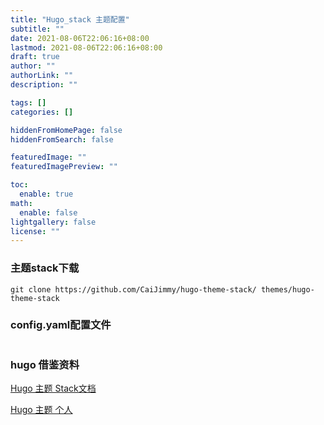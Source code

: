 ```yaml
---
title: "Hugo_stack 主题配置"
subtitle: ""
date: 2021-08-06T22:06:16+08:00
lastmod: 2021-08-06T22:06:16+08:00
draft: true
author: ""
authorLink: ""
description: ""

tags: []
categories: []

hiddenFromHomePage: false
hiddenFromSearch: false

featuredImage: ""
featuredImagePreview: ""

toc:
  enable: true
math:
  enable: false
lightgallery: false
license: ""
---
```

### 主题stack下载
```
git clone https://github.com/CaiJimmy/hugo-theme-stack/ themes/hugo-theme-stack

```

### config.yaml配置文件
```

```

### hugo 借鉴资料

[Hugo 主题 Stack文档](https://docs.stack.jimmycai.com/zh/)

[Hugo 主题 个人](https://yinhe.co/archives/20210401_hugo_theme_stack.html)

<!--more-->
